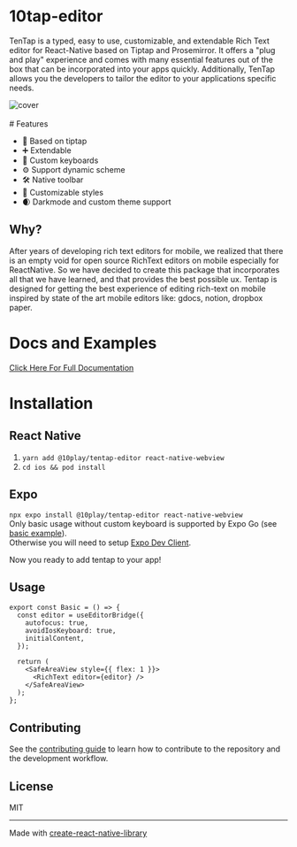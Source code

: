 # 10tap-editor

TenTap is a typed, easy to use, customizable, and extendable Rich Text editor for React-Native based on Tiptap and Prosemirror. It offers a "plug and play" experience and comes with many essential features out of the box that can be incorporated into your apps quickly. Additionally, TenTap allows you the developers to tailor the editor to your applications specific needs.

<img src="./website/static/img/cover.webp" alt="cover" />

<br />
<br />
# Features

- 💁 Based on tiptap
- ➕ Extendable
- 🎹 Custom keyboards
- ⚙️ Support dynamic scheme
- 🛠️ Native toolbar
- 💅 Customizable styles
- 🌒 Darkmode and custom theme support

## Why?

After years of developing rich text editors for mobile, we realized that there is an empty void for open source RichText editors on mobile especially for ReactNative. So we have decided to create this package that incorporates all that we have learned, and that provides the best possible ux. Tentap is designed for getting the best experience of editing rich-text on mobile inspired by state of the art mobile editors like: gdocs, notion, dropbox paper.

# Docs and Examples

[Click Here For Full Documentation](https://10play.github.io/10tap-editor/docs/intro.html)

# Installation

## React Native

1. `yarn add @10play/tentap-editor react-native-webview`
2. `cd ios && pod install`

## Expo

`npx expo install @10play/tentap-editor react-native-webview`  
Only basic usage without custom keyboard is supported by Expo Go (see [basic example](../examples/basic.md)).  
Otherwise you will need to setup [Expo Dev Client](https://docs.expo.dev/develop/development-builds/introduction/).

Now you ready to add tentap to your app!

## Usage

```tsx
export const Basic = () => {
  const editor = useEditorBridge({
    autofocus: true,
    avoidIosKeyboard: true,
    initialContent,
  });

  return (
    <SafeAreaView style={{ flex: 1 }}>
      <RichText editor={editor} />
    </SafeAreaView>
  );
};
```

## Contributing

See the [contributing guide](CONTRIBUTING.md) to learn how to contribute to the repository and the development workflow.

## License

MIT

---

Made with [create-react-native-library](https://github.com/callstack/react-native-builder-bob)
